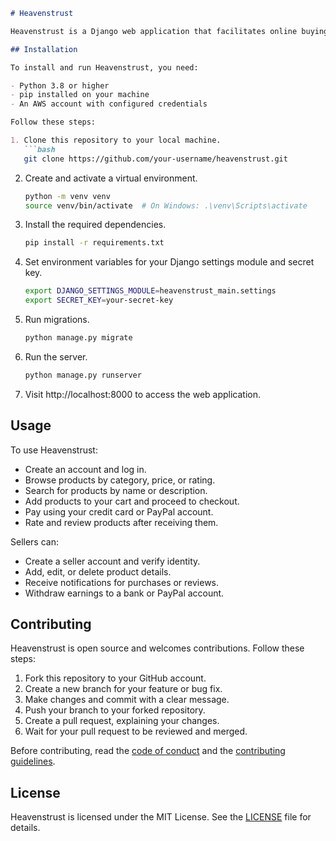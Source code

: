 ```markdown
# Heavenstrust

Heavenstrust is a Django web application that facilitates online buying and selling. It offers a user-friendly interface, a secure payment system, and a robust rating and review system.

## Installation

To install and run Heavenstrust, you need:

- Python 3.8 or higher
- pip installed on your machine
- An AWS account with configured credentials

Follow these steps:

1. Clone this repository to your local machine.
   ```bash
   git clone https://github.com/your-username/heavenstrust.git
   ```

2. Create and activate a virtual environment.
   ```bash
   python -m venv venv
   source venv/bin/activate  # On Windows: .\venv\Scripts\activate
   ```

3. Install the required dependencies.
   ```bash
   pip install -r requirements.txt
   ```

4. Set environment variables for your Django settings module and secret key.
   ```bash
   export DJANGO_SETTINGS_MODULE=heavenstrust_main.settings
   export SECRET_KEY=your-secret-key
   ```

5. Run migrations.
   ```bash
   python manage.py migrate
   ```

6. Run the server.
   ```bash
   python manage.py runserver
   ```

7. Visit http://localhost:8000 to access the web application.

## Usage

To use Heavenstrust:

- Create an account and log in.
- Browse products by category, price, or rating.
- Search for products by name or description.
- Add products to your cart and proceed to checkout.
- Pay using your credit card or PayPal account.
- Rate and review products after receiving them.

Sellers can:

- Create a seller account and verify identity.
- Add, edit, or delete product details.
- Receive notifications for purchases or reviews.
- Withdraw earnings to a bank or PayPal account.

## Contributing

Heavenstrust is open source and welcomes contributions. Follow these steps:

1. Fork this repository to your GitHub account.
2. Create a new branch for your feature or bug fix.
3. Make changes and commit with a clear message.
4. Push your branch to your forked repository.
5. Create a pull request, explaining your changes.
6. Wait for your pull request to be reviewed and merged.

Before contributing, read the [code of conduct](CODE_OF_CONDUCT.md) and the [contributing guidelines](CONTRIBUTING.md).

## License

Heavenstrust is licensed under the MIT License. See the [LICENSE](LICENSE) file for details.
```